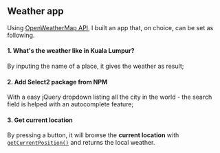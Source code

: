 ## Weather app
Using [OpenWeatherMap API](https://openweathermap.org/), I built an app that, on choice, can be set as following.

#### 1. What's the weather like in Kuala Lumpur?
By inputing the name of a place, it gives the weather as result;
    
#### 2. Add Select2 package from NPM
With a easy jQuery dropdown listing all the city in the world - the search field is helped with an autocomplete feature;

#### 3. Get current location
By pressing a button, it will browse the **current location** with [`getCurrentPosition()`](https://developer.mozilla.org/en-US/docs/Web/API/Geolocation/getCurrentPosition) and returns the local weather.


